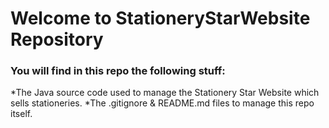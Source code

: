 # Welcome to StationeryStarWebsite Repository

### You will find in this repo the following stuff:
*The Java source code used to manage the Stationery Star Website which sells stationeries.
*The .gitignore & README.md files to manage this repo itself.
